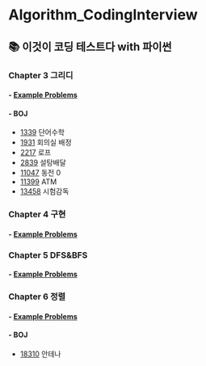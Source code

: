 # Algorithm_CodingInterview

## 📚 이것이 코딩 테스트다 with 파이썬
### Chapter 3 그리디
#### - [Example Problems][ch3_ex]
#### - BOJ
- [1339][1339] 단어수학  
- [1931][1931] 회의실 배정  
- [2217][2217] 로프  
- [2839][2839] 설탕배달  
- [11047][11047] 동전 0
- [11399][11399] ATM
- [13458][13458] 시험감독  

### Chapter 4 구현  
#### - [Example Problems][ch4_ex]  

### Chapter 5 DFS&BFS  
#### - [Example Problems][ch5_ex]  

### Chapter 6 정렬  
#### - [Example Problems][ch6_ex]
#### - BOJ
- [18310][18310] 안테나  

[ch3_ex]: https://github.com/YeHoonJang/Algorithm_CodingInterview/blob/master/This_Is_Coding_Test/Ch03_Greedy.ipynb  
[1339]: https://github.com/YeHoonJang/Algorithm_CodingInterview/blob/master/boj/Greedy/1339_단어수학.py 
[1931]: https://github.com/YeHoonJang/Algorithm_CodingInterview/blob/master/boj/Greedy/1931_회의실배정.py
[2217]: https://github.com/YeHoonJang/Algorithm_CodingInterview/blob/master/boj/Greedy/2217_로프.py  
[2839]: https://github.com/YeHoonJang/Algorithm_CodingInterview/blob/master/boj/Greedy/2839_설탕배달.py
[11047]: https://github.com/YeHoonJang/Algorithm_CodingInterview/blob/master/boj/Greedy/11047_동전_0.py
[11399]: https://github.com/YeHoonJang/Algorithm_CodingInterview/blob/master/boj/Greedy/11399_ATM.py
[13458]: https://github.com/YeHoonJang/Algorithm_CodingInterview/blob/master/boj/Greedy/13458_시험감독.py  

[ch4_ex]: https://github.com/YeHoonJang/Algorithm_CodingInterview/blob/master/This_Is_Coding_Test/Ch04_Implementation.ipynb  

[ch5_ex]: https://github.com/YeHoonJang/Algorithm_CodingInterview/blob/master/This_Is_Coding_Test/Ch05_DFS_BFS.ipynb  

[ch6_ex]: https://github.com/YeHoonJang/Algorithm_CodingInterview/blob/master/This_Is_Coding_Test/Ch06_Sorting.ipynb  
[18310]: https://github.com/YeHoonJang/Algorithm_CodingInterview/blob/master/boj/Sorting/18310_안테나.py    


